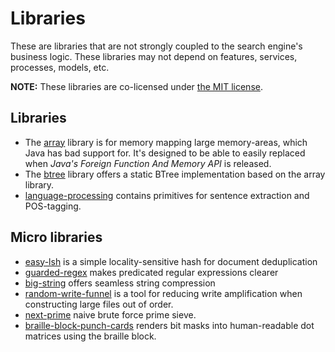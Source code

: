 # Libraries

These are libraries that are not strongly coupled to the search engine's business logic.
These libraries may not depend on features, services, processes, models, etc. 

**NOTE:** These libraries are co-licensed under [the MIT license](LICENSE.txt).

## Libraries

* The [array](array/) library is for memory mapping large memory-areas, which Java has
bad support for. It's designed to be able to easily replaced when *Java's Foreign Function And Memory API* is released.
* The [btree](btree/) library offers a static BTree implementation based on the array library.
* [language-processing](language-processing/) contains primitives for sentence extraction and POS-tagging.

## Micro libraries

* [easy-lsh](easy-lsh/) is a simple locality-sensitive hash for document deduplication
* [guarded-regex](guarded-regex/) makes predicated regular expressions clearer
* [big-string](big-string/) offers seamless string compression
* [random-write-funnel](random-write-funnel/) is a tool for reducing write amplification when constructing 
large files out of order.
* [next-prime](next-prime/) naive brute force prime sieve.
* [braille-block-punch-cards](braille-block-punch-cards/) renders bit masks into human-readable dot matrices using the braille block.